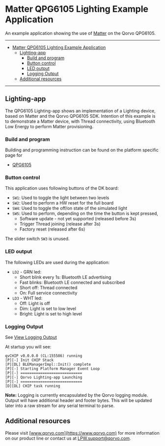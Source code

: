 # Matter QPG6105 Lighting Example Application

An example application showing the use of
[Matter](https://github.com/project-chip/connectedhomeip) on the Qorvo QPG6105.

---

- [Matter QPG6105 Lighting Example Application](#matter-qpg6105-lighting-example-application)
  - [Lighting-app](#lighting-app)
    - [Build and program](#build-and-program)
    - [Button control](#button-control)
    - [LED output](#led-output)
    - [Logging Output](#logging-output)
  - [Additional resources](#additional-resources)

---

## Lighting-app

The QPG6105 Lighting-app shows an implementation of a Lighting device, based on
Matter and the Qorvo QPG6105 SDK. Intention of this example is to demonstrate a Matter
device, with Thread connectivity, using Bluetooth Low Energy to perform Matter provisioning.

### Build and program

Building and programming instruction can be found on the platform specific page for

- [QPG6105](../../qpg6105/doc/README.md)

### Button control

This application uses following buttons of the DK board:

- `SW1`: Used to toggle the light between two levels
- `SW2`: Used to perform a HW reset for the full board
- `SW4`: Used to toggle the off/on state of the simulated light
- `SW5`: Used to perform, depending on the time the button is kept pressed,
  - Software update - not yet supported (released before 3s)
  - Trigger Thread joining (release after 3s)
  - Factory reset (released after 6s)

The slider switch `SW3` is unused.

### LED output

The following LEDs are used during the application:

- `LD2` - GRN led:
  - Short blink every 1s: Bluetooth LE advertising
  - Fast blinks: Bluetooth LE connected and subscribed
  - Short off: Thread connected
  - On: Full service connectivity
- `LD3` - WHT led:
  - Off: Light is off
  - Dim: Light is set to low level
  - Bright: Light is set to high level

### Logging Output

See [View Logging Output](../../qpg6105/doc/README.md#view-logging-output)

At startup you will see:

    qvCHIP v0.0.0.0 (CL:155586) running
    [P][-] Init CHIP Stack
    [P][DL] BLEManagerImpl::Init() complete
    [P][-] Starting Platform Manager Event Loop
    [P][-] ============================
    [P][-] Qorvo Lighting-app Launching
    [P][-] ============================
    [D][DL] CHIP task running

**Note:** Logging is currently encapsulated by the Qorvo logging module.
Output will have additional header and footer bytes.
This will be updated later into a raw stream for any serial terminal to parse.

## Additional resources

Please visit [www.qorvo.com](https://www.qorvo.com) for more information on our product line or contact us at <LPW.support@qorvo.com>.
